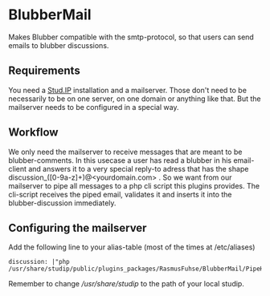 BlubberMail
===========

Makes Blubber compatible with the smtp-protocol, so that users can send emails to blubber discussions.

## Requirements

You need a [Stud.IP](http://www.studip.de) installation and a mailserver. Those don't need to be necessarily to be on one server, on one domain or anything like that. But the mailserver needs to be configured in a special way.

## Workflow
We only need the mailserver to receive messages that are meant to be blubber-comments. In this usecase a user has read a blubber in his email-client and answers it to a very special reply-to adress that has the shape discussion_([0-9a-z]+)@<yourdomain.com> . So we want from our mailserver to pipe all messages to a php cli script this plugins provides. The cli-script receives the piped email, validates it and inserts it into the blubber-discussion immediately.

## Configuring the mailserver

Add the following line to your alias-table (most of the times at /etc/aliases)

    discussion: |"php /usr/share/studip/public/plugins_packages/RasmusFuhse/BlubberMail/PipeHere.cli.php"

Remember to change */usr/share/studip* to the path of your local studip.